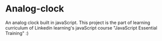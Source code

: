 # Analog-clock
An analog clock built in javaScript. This project is the part of learning curriculum of Linkedin learning's javaScript course "JavaScript Essential Training" :)
